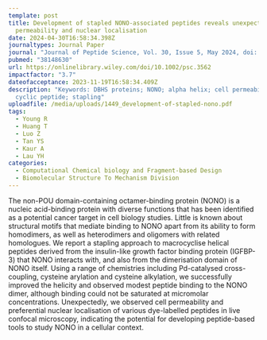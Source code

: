 ```yaml
---
template: post
title: Development of stapled NONO-associated peptides reveals unexpected cell
  permeability and nuclear localisation
date: 2024-04-30T16:58:34.398Z
journaltypes: Journal Paper
journal: "Journal of Peptide Science, Vol. 30, Issue 5, May 2024, doi: 10.1002/psc.3562"
pubmed: "38148630"
url: https://onlinelibrary.wiley.com/doi/10.1002/psc.3562
impactfactor: "3.7"
dateofacceptance: 2023-11-19T16:58:34.409Z
description: "Keywords: DBHS proteins; NONO; alpha helix; cell permeability;
  cyclic peptide; stapling"
uploadfile: /media/uploads/1449_development-of-stapled-nono.pdf
tags:
  - Young R
  - Huang T
  - Luo Z
  - Tan YS
  - Kaur A
  - Lau YH
categories:
  - Computational Chemical biology and Fragment-based Design
  - Biomolecular Structure To Mechanism Division
---
```

<!--StartFragment-->

The non-POU domain-containing octamer-binding protein (NONO) is a nucleic acid-binding protein with diverse functions that has been identified as a potential cancer target in cell biology studies. Little is known about structural motifs that mediate binding to NONO apart from its ability to form homodimers, as well as heterodimers and oligomers with related homologues. We report a stapling approach to macrocyclise helical peptides derived from the insulin-like growth factor binding protein (IGFBP-3) that NONO interacts with, and also from the dimerisation domain of NONO itself. Using a range of chemistries including Pd-catalysed cross-coupling, cysteine arylation and cysteine alkylation, we successfully improved the helicity and observed modest peptide binding to the NONO dimer, although binding could not be saturated at micromolar concentrations. Unexpectedly, we observed cell permeability and preferential nuclear localisation of various dye-labelled peptides in live confocal microscopy, indicating the potential for developing peptide-based tools to study NONO in a cellular context.

<!--EndFragment-->